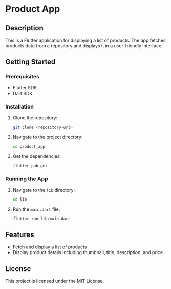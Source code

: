# Product App

## Description
This is a Flutter application for displaying a list of products. The app fetches products data from a repository and displays it in a user-friendly interface.

## Getting Started

### Prerequisites
- Flutter SDK
- Dart SDK

### Installation
1. Clone the repository:
    ```sh
    git clone <repository-url>
    ```
2. Navigate to the project directory:
    ```sh
    cd product_app
    ```
3. Get the dependencies:
    ```sh
    flutter pub get
    ```

### Running the App
1. Navigate to the `lib` directory:
    ```sh
    cd lib
    ```
2. Run the `main.dart` file:
    ```sh
    flutter run lib/main.dart
    ```

## Features
- Fetch and display a list of products
- Display product details including thumbnail, title, description, and price

## License
This project is licensed under the MIT License.
